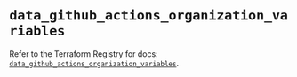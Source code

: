 # `data_github_actions_organization_variables`

Refer to the Terraform Registry for docs: [`data_github_actions_organization_variables`](https://registry.terraform.io/providers/integrations/github/6.3.1/docs/data-sources/actions_organization_variables).
